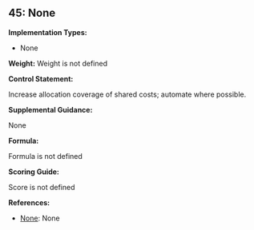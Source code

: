 ## 45: None

**Implementation Types:**
 
- None

**Weight:** Weight is not defined

**Control Statement:**

Increase allocation coverage of shared costs; automate where possible.

**Supplemental Guidance:**

None

**Formula:**

Formula is not defined

**Scoring Guide:**

Score is not defined

**References:**

- [None](None): None